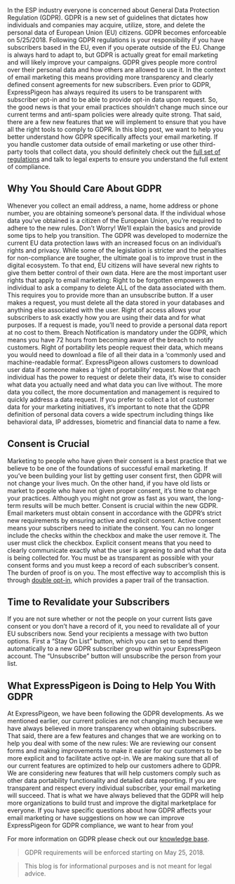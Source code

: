 
In the ESP industry everyone is concerned about General Data Protection Regulation (GDPR). GDPR  is a new set of guidelines that dictates how individuals and companies may acquire, utilize, store, and delete the personal data of European Union (EU) citizens. GDPR becomes enforceable on 5/25/2018.
Following GDPR regulations is your responsibility if you have subscribers based in the EU, even if you operate outside of the EU. Change is always hard to adapt to, but GDPR is actually great for email marketing and will likely improve your campaigns. 
GDPR gives people more control over their personal data and how others are allowed to use it. In the context of email marketing this means providing more transparency and clearly defined consent agreements for new subscribers.
Even prior to GDPR, ExpressPigeon has always required its users to be transparent with subscriber opt-in and to be able to provide opt-in data upon request. So, the good news is that your email practices shouldn’t change much since our current terms and anti-spam policies were already quite strong. That said, there are a few new features that we will implement to ensure that you have all the right tools to comply to GDPR.
In this blog post, we want to help you better understand how GDPR specifically affects your email marketing.
If you handle customer data outside of email marketing or use other third-party tools that collect data, you should definitely check out the 
[full set of regulations](https://gdpr-info.eu/) and talk to legal experts to ensure you understand the full extent of compliance.

## Why You Should Care About GDPR

Whenever you collect an email address, a name, home address or phone number, you are obtaining someone’s personal data. If the individual whose data you’ve obtained is a citizen of the European Union, you’re required to adhere to the new rules. Don’t Worry! We’ll explain the basics and provide some tips to help you transition.
The GDPR was developed to modernize the current EU data protection laws with an increased focus on an individual’s rights and privacy. While some of the legislation is stricter and the penalties for non-compliance are tougher, the ultimate goal is to improve trust in the digital ecosystem.
To that end, EU citizens will have several new rights to give them better control of their own data. Here are the most important user rights that apply to email marketing:
Right to be forgotten empowers an individual to ask a company to delete ALL of the data associated with them. This requires you to provide more than an unsubscribe button. If a user makes a request, you must delete all the data stored in your databases and anything else associated with the user.
Right of access allows your subscribers to ask exactly how you are using their data and for what purposes. If a request is made, you’ll need to provide a personal data report at no cost to them.
Breach Notification is mandatory under the GDPR, which means you have 72 hours from becoming aware of the breach to notify customers.
Right of portability lets people request their data, which means you would need to download a file of all their data in a ‘commonly used and machine-readable format’.
ExpressPigeon allows customers to download user data if someone makes a ‘right of portability’ request.
Now that each individual has the power to request or delete their data, it’s wise to consider what data you actually need and what data you can live without. The more data you collect, the more documentation and management is required to quickly address a data request.
If you prefer to collect a lot of customer data for your marketing initiatives, it’s important to note that the GDPR definition of personal data covers a wide spectrum including things like behavioral data, IP addresses, biometric and financial data to name a few. 

## Consent is Crucial

Marketing to people who have given their consent is a best practice that we believe to be one of the foundations of successful email marketing. If you’ve been building your list by getting user consent first, then GDPR will not change your lives much.
On the other hand, if you have old lists or market to people who have not given proper consent, it’s time to change your practices. Although you might not grow as fast as you want, the long-term results will be much better.
Consent is crucial within the new GDPR. Email marketers must obtain consent in accordance with the GDPR’s strict new requirements by ensuring active and explicit consent.
Active consent means your subscribers need to initiate the consent. You can no longer include the checks within the checkbox and make the user remove it. The user must click the checkbox.
Explicit consent means that you need to clearly communicate exactly what the user is agreeing to and what the data is being collected for.
You must be as transparent as possible with your consent forms and you must keep a record of each subscriber’s consent. The burden of proof is on you. The most effective way to accomplish this is through 
[double opt-in](https://expresspigeon.com/kb/regular-web-forms#opt-in-confirmation-email), which provides a paper trail of the transaction.

## Time to Revalidate your Subscribers

If you are not sure whether or not the people on your current lists gave consent or you don’t have a record of it, you need to revalidate all of your EU subscribers now.
Send your recipients a message with two button options. First a “Stay On List” button, which you can set to send them automatically to a new GDPR subscriber group within your ExpressPigeon account. The “Unsubscribe” button will unsubscribe the person from your list. 


## What ExpressPigeon is Doing to Help You With GDPR

At ExpressPigeon, we have been following the GDPR developments. 
As we mentioned earlier, our current policies are not changing much because we have always believed in more transparency when obtaining subscribers. That said, there are a few features and changes that we are working on to help you deal with some of the new rules:
We are reviewing our consent forms and making improvements to make it easier for our customers to be more explicit and to facilitate active opt-in.
We are making sure that all of our current features are optimized to help our customers adhere to GDPR.
We are considering new features that will help customers comply such as other data portability functionality and detailed data reporting.
If you are transparent and respect every individual subscriber, your email marketing will succeed. That is what we have always believed that the GDPR will help more organizations to build trust and improve the digital marketplace for everyone.
If you have specific questions about how GDPR affects your email marketing or have suggestions on how we can improve ExpressPigeon for GDPR compliance, we want to hear from you!

For more information on GDPR please check out our [knowledge base](https://expresspigeon.com/gdpr).

> GDPR requirements will be enforced starting on May 25, 2018.

> This blog is for informational purposes and is not meant for legal advice.
